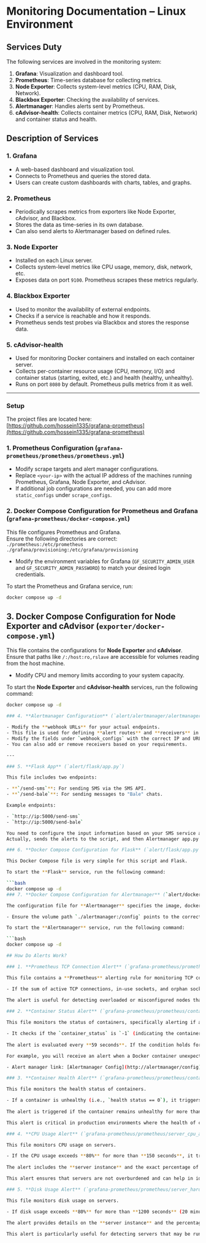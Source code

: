 # Monitoring Documentation – Linux Environment

## Services Duty

The following services are involved in the monitoring system:

1. **Grafana**: Visualization and dashboard tool.
2. **Prometheus**: Time-series database for collecting metrics.
3. **Node Exporter**: Collects system-level metrics (CPU, RAM, Disk, Network).
4. **Blackbox Exporter**: Checking the availability of services.
5. **Alertmanager**: Handles alerts sent by Prometheus.
6. **cAdvisor-health**: Collects container metrics (CPU, RAM, Disk, Network) and container status and health.

## Description of Services

### 1. **Grafana**

- A web-based dashboard and visualization tool.
- Connects to Prometheus and queries the stored data.
- Users can create custom dashboards with charts, tables, and graphs.

### 2. **Prometheus**

- Periodically scrapes metrics from exporters like Node Exporter, cAdvisor, and Blackbox.
- Stores the data as time-series in its own database.
- Can also send alerts to Alertmanager based on defined rules.

### 3. **Node Exporter**

- Installed on each Linux server.
- Collects system-level metrics like CPU usage, memory, disk, network, etc.
- Exposes data on port `9100`. Prometheus scrapes these metrics regularly.

### 4. **Blackbox Exporter**

- Used to monitor the availability of external endpoints.
- Checks if a service is reachable and how it responds.
- Prometheus sends test probes via Blackbox and stores the response data.

### 5. **cAdvisor-health**

- Used for monitoring Docker containers and installed on each container server.
- Collects per-container resource usage (CPU, memory, I/O) and container status (starting, exited, etc.) and health (healthy, unhealthy).
- Runs on port `8080` by default. Prometheus pulls metrics from it as well.

---

### Setup

The project files are located here:  
[https://github.com/hossein1335/grafana-prometheus](https://github.com/hossein1335/grafana-prometheus)

### 1. **Prometheus Configuration** (`grafana-prometheus/prometheus/prometheus.yml`)

- Modify scrape targets and alert manager configurations.
- Replace `<your-ip>` with the actual IP address of the machines running Prometheus, Grafana, Node Exporter, and cAdvisor.
- If additional job configurations are needed, you can add more `static_configs` under `scrape_configs`.

### 2. **Docker Compose Configuration for Prometheus and Grafana** (`grafana-prometheus/docker-compose.yml`)

This file configures Prometheus and Grafana.  
Ensure the following directories are correct:  
`./prometheus:/etc/prometheus`  
`./grafana/provisioning:/etc/grafana/provisioning`

- Modify the environment variables for Grafana (`GF_SECURITY_ADMIN_USER` and `GF_SECURITY_ADMIN_PASSWORD`) to match your desired login credentials.

To start the Prometheus and Grafana service, run:

```bash
docker compose up -d
```

## 3. Docker Compose Configuration for Node Exporter and cAdvisor (`exporter/docker-compose.yml`)

This file contains the configurations for **Node Exporter** and **cAdvisor**. Ensure that paths like `/:/host:ro,rslave` are accessible for volumes reading from the host machine.

- Modify CPU and memory limits according to your system capacity.

To start the **Node Exporter** and **cAdvisor-health** services, run the following command:

```bash
docker compose up -d

### 4. **Alertmanager Configuration** (`alert/alertmanager/alertmanager.yml`)

- Modify the **webhook URLs** for your actual endpoints.
- This file is used for defining **alert routes** and **receivers** in **Alertmanager**.
- Modify the fields under `webhook_configs` with the correct IP and URL addresses (e.g., `http://ip:5000/send-sms`, `http://ip:5000/send-bale`).
- You can also add or remove receivers based on your requirements.

---

### 5. **Flask App** (`alert/flask/app.py`)

This file includes two endpoints:

- **`/send-sms`**: For sending SMS via the SMS API.
- **`/send-bale`**: For sending messages to "Bale" chats.

Example endpoints:

- `http://ip:5000/send-sms`
- `http://ip:5000/send-bale`

You need to configure the input information based on your SMS service and personalize the recipient phone numbers in this file. These values should be entered in the sections of the code responsible for sending SMS and Bale messages.
Actually, sends the alerts to the script, and then Alertmanager app.py the script forwards the alerts to the main SMS service.app.py

### 6. **Docker Compose Configuration for Flask** (`alert/flask/app.py`)

This Docker Compose file is very simple for this script and Flask.

To start the **Flask** service, run the following command:

```bash
docker compose up -d
### 7. **Docker Compose Configuration for Alertmanager** (`alert/docker-compose.yml`)

The configuration file for **Alertmanager** specifies the image, docker-compose.yml configuration file path, volumes, and network mode.

- Ensure the volume path `./alertmanager:/config` points to the correct location of `alertmanager.yml` on your local machine.

To start the **Alertmanager** service, run the following command:

```bash
docker compose up -d

## How Do Alerts Work?

### 1. **Prometheus TCP Connection Alert** (`grafana-prometheus/prometheus/connection_alert.yml`)

This file contains a **Prometheus** alerting rule for monitoring TCP connection states on a specific node (for example, an nginx server).

- If the sum of active TCP connections, in-use sockets, and orphan sockets exceeds **30,000**, it triggers a **critical** alert.
  
The alert is useful for detecting overloaded or misconfigured nodes that may be experiencing network issues.

### 2. **Container Status Alert** (`grafana-prometheus/prometheus/container_alerts.yml`)

This file monitors the status of containers, specifically alerting if a container has exited unexpectedly.

- It checks if the `container_status` is `-1` (indicating the container has exited).
  
The alert is evaluated every **59 seconds**. If the condition holds for **120 seconds**, a **critical** alert is raised, detailing which container on which server has exited.

For example, you will receive an alert when a Docker container unexpectedly stops running.

- Alert manager link: [Alertmanager Config](http://alertmanager/config)

### 3. **Container Health Alert** (`grafana-prometheus/prometheus/container_alert_health.yml`)

This file monitors the health status of containers.

- If a container is unhealthy (i.e., `health status == 0`), it triggers a **critical** alert.
  
The alert is triggered if the container remains unhealthy for more than **150 seconds**.

This alert is critical in production environments where the health of containers (such as those running services) must be monitored for issues like misconfigurations or application failures.

### 4. **CPU Usage Alert** (`grafana-prometheus/prometheus/server_cpu_alerts.yml`)

This file monitors CPU usage on servers.

- If the CPU usage exceeds **80%** for more than **150 seconds**, it triggers a **critical** alert.
  
The alert includes the **server instance** and the exact percentage of **CPU usage**.

This alert ensures that servers are not overburdened and can help in identifying servers that might require scaling or optimization.

### 5. **Disk Usage Alert** (`grafana-prometheus/prometheus/server_hard_alerts.yml`)

This file monitors disk usage on servers.

- If disk usage exceeds **80%** for more than **1200 seconds** (20 minutes), it triggers a **critical** alert.
  
The alert provides details on the **server instance** and the percentage of **disk usage**.

This alert is particularly useful for detecting servers that may be running out of disk space, which could lead to data loss or system instability.
